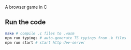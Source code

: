 A browser game in C

## Run the code

```sh
make # compile .c files to .wasm
npm run typings # auto-generate TS typings from .h files
npm run start # start http dev-server
```
